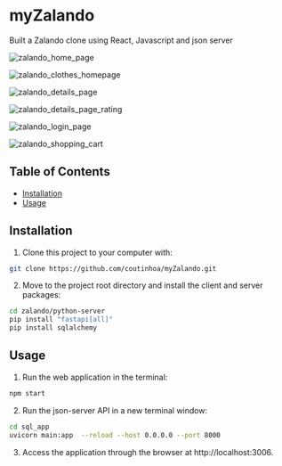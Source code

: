 # myZalando

Built a Zalando clone using React, Javascript and json server

![zalando_home_page](https://user-images.githubusercontent.com/104270514/188320172-c281c498-a306-4f1a-8d90-db91a4701576.jpg)

![zalando_clothes_homepage](https://user-images.githubusercontent.com/104270514/189997218-0d00e6d3-4972-4dfc-9c28-4fd6d6f664e4.jpg)

![zalando_details_page](https://user-images.githubusercontent.com/104270514/188320571-0fd32583-7b43-4970-9ff4-810d2e0d9f01.jpg)

![zalando_details_page_rating](https://user-images.githubusercontent.com/104270514/188320574-32cabc62-d062-4437-b59f-87678509b83a.jpg)

![zalando_login_page](https://user-images.githubusercontent.com/104270514/188320175-3672021c-f62c-4cf2-949e-2b8d78b6a8c7.jpg)

![zalando_shopping_cart](https://user-images.githubusercontent.com/104270514/188320176-308ccbd8-f057-4911-9d32-8490ab1a05eb.jpg)


## Table of Contents

- [Installation](#installation)
- [Usage](#usage)

## Installation

1. Clone this project to your computer with:

```sh
git clone https://github.com/coutinhoa/myZalando.git
```

2. Move to the project root directory and install the client and server packages:

```sh
cd zalando/python-server
pip install "fastapi[all]"
pip install sqlalchemy
```

## Usage

1. Run the web application in the terminal:

```sh
npm start
```

2. Run the json-server API in a new terminal window:

```sh
cd sql_app
uvicorn main:app  --reload --host 0.0.0.0 --port 8000
```

3. Access the application through the browser at http://localhost:3006.


